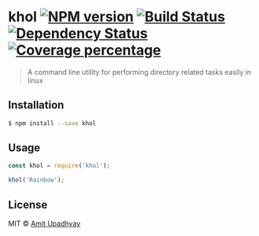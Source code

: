 # khol [![NPM version][npm-image]][npm-url] [![Build Status][travis-image]][travis-url] [![Dependency Status][daviddm-image]][daviddm-url] [![Coverage percentage][coveralls-image]][coveralls-url]
> A command line utility for performing directory related tasks easily in linux

## Installation

```sh
$ npm install --save khol
```

## Usage

```js
const khol = require('khol');

khol('Rainbow');
```
## License

MIT © [Amit Upadhyay](https://github.com/amit-upadhyay-IT)


[npm-image]: https://badge.fury.io/js/khol.svg
[npm-url]: https://npmjs.org/package/khol
[travis-image]: https://travis-ci.org/amit-upadhyay-it/khol.svg?branch=master
[travis-url]: https://travis-ci.org/amit-upadhyay-it/khol
[daviddm-image]: https://david-dm.org/amit-upadhyay-it/khol.svg?theme=shields.io
[daviddm-url]: https://david-dm.org/amit-upadhyay-it/khol
[coveralls-image]: https://coveralls.io/repos/amit-upadhyay-it/khol/badge.svg
[coveralls-url]: https://coveralls.io/r/amit-upadhyay-it/khol
